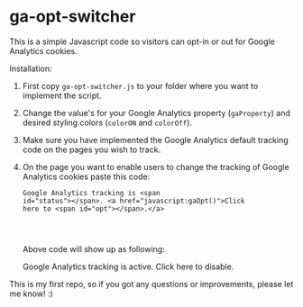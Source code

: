 # ga-opt-switcher
This is a simple Javascript code so visitors can opt-in or out for Google Analytics cookies.

Installation:
1. First copy <code>ga-opt-switcher.js</code> to your folder where you want to implement the script.
2. Change the value's for your Google Analytics property (<code>gaProperty</code>) and desired styling colors (<code>colorON</code> and <code>colorOff</code>).
3. Make sure you have implemented the Google Analytics default tracking code on the pages you wish to track.
4. On the page you want to enable users to change the tracking of Google Analytics cookies paste this code:
		
   <code>Google Analytics tracking is <span id=\"status\"><\/span>.
  <a href=\"javascript:gaOpt()\">Click here to <span id=\"opt\"><\/span>.<\/a>
	<script src="ga-opt-switcher.js" type="text/javascript"></script></code>
    
    Above code will show up as following:
    
    Google Analytics tracking is active.
    Click here to disable.
    
 This is my first repo, so if you got any questions or improvements, please let me know! :)
